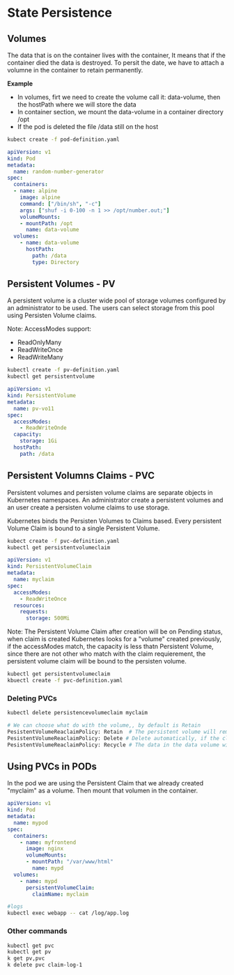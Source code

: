 # State Persistence

## Volumes

The data that is on the container lives with the container, It means that if the container died the data is destroyed.
To persit the date, we have to attach a volumne in the container to retain permanently.

**Example**
  - In volumes, firt we need to create the volume call it: data-volume, then the hostPath where we will store the data
  - In container section, we mount the data-volume in a container directory /opt
  - If the pod is deleted the file /data still on the host

```bash
kubect create -f pod-definition.yaml
```

```yaml
apiVersion: v1
kind: Pod
metadata:
  name: random-number-generator
spec:
  containers:
  - name: alpine
    image: alpine
    command: ["/bin/sh", "-c"]
    args: ["shuf -i 0-100 -n 1 >> /opt/number.out;"]
    volumeMounts:
    - mountPath: /opt
      name: data-volume
  volumes:
    - name: data-volume
      hostPath:
        path: /data
        type: Directory
```

## Persistent Volumes  - PV
A persistent volume is a cluster wide pool of storage volumes configured by an administrator to be used. The users can select storage from this pool using Persisten Volume claims.

Note:
AccessModes support:
- ReadOnlyMany
- ReadWriteOnce
- ReadWriteMany

```bash
kubectl create -f pv-definition.yaml
kubectl get persistentvolume
```

```yaml
apiVersion: v1
kind: PersistentVolume
metadata:
  name: pv-vo11
spec:
  accessModes:
    - ReadWriteOnde
  capacity:
    storage: 1Gi
  hostPath:
    path: /data
```

## Persistent Volumns Claims - PVC
Persistent volumes and persisten volume claims are separate objects in Kubernetes namespaces. An administrator create a persistent volumes and an user create a persisten volume claims to use storage.

Kubernetes binds the Persisten Volumes to Claims based. Every persistent Volume Claim is bound to a single Persistent Volume.

```bash
kubect create -f pvc-definition.yaml
kubectl get persistentvolumeclaim
```

```yaml
apiVersion: v1
kind: PersistentVolumeClaim
metadata:
  name: myclaim
spec:
  accessModes:
    - ReadWriteOnce
  resources:
    requests: 
      storage: 500Mi
```

Note: The Persistent Volume Claim after creation will be on Pending status,  when claim is created Kubernetes looks for a "volume" created previously, if the accessModes match, the capacity is less thatn Persistent Volume, since there are not other who match with the claim requierement, the persistent volume claim will be bound to the persisten volume. 

```bash
kubectl get persistentvolumeclaim
kbuectl create -f pvc-definition.yaml
```

### Deleting PVCs

```bash
kubectl delete persistencevolumeclaim myclaim

# We can choose what do with the volume,, by default is Retain
PesistentVolumeReaclaimPolicy: Retain  # The persistent volume will remain until it is deleted manually by the administrator, is not available for other claims
PesistentVolumeReaclaimPolicy: Delete # Delete automatically, if the claim is deleted the volume will be deleted too
PesistentVolumeReaclaimPolicy: Recycle # The data in the data volume will be scrubbed before making it availabe to other claims

```

## Using PVCs in PODs
In the pod we are using the Persistent Claim that we already created "myclaim" as a volume. Then mount that volumen in the container.

```yaml
apiVersion: v1
kind: Pod
metadata:
  name: mypod
spec:
  containers:
    - name: myfrontend
      image: nginx
      volumeMounts:
      - mountPath: "/var/www/html"
        name: mypd
  volumes:
    - name: mypd
      persistentVolumeClaim:
        claimName: myclaim
```

```bash
#logs
kubectl exec webapp -- cat /log/app.log
```


### Other commands
```bash
kubectl get pvc
kubectl get pv
k get pv,pvc
k delete pvc claim-log-1
```